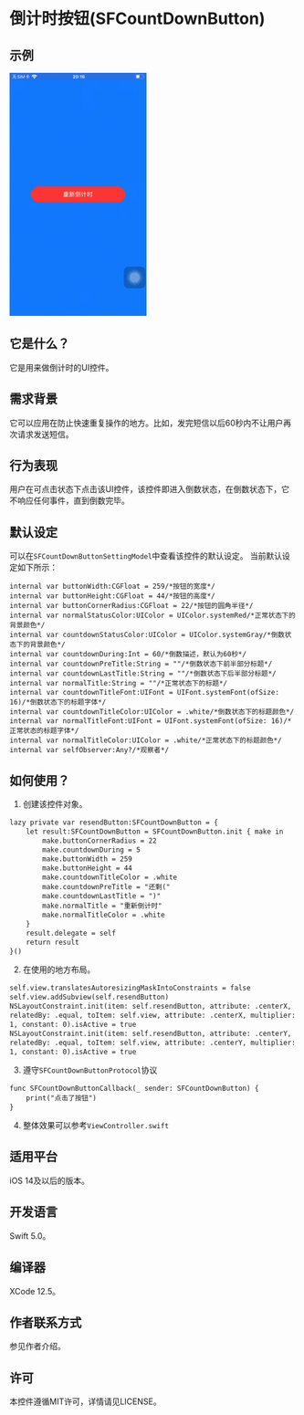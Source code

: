 # 倒计时按钮(SFCountDownButton)
## 示例
![示例](https://github.com/AbnormalProgrammer/SFCountdownButton/raw/master/resources/示例.gif)
## 它是什么？
它是用来做倒计时的UI控件。
## 需求背景
它可以应用在防止快速重复操作的地方。比如，发完短信以后60秒内不让用户再次请求发送短信。
## 行为表现
用户在可点击状态下点击该UI控件，该控件即进入倒数状态，在倒数状态下，它不响应任何事件，直到倒数完毕。
## 默认设定
可以在`SFCountDownButtonSettingModel`中查看该控件的默认设定。
当前默认设定如下所示：
```
internal var buttonWidth:CGFloat = 259/*按钮的宽度*/
internal var buttonHeight:CGFloat = 44/*按钮的高度*/
internal var buttonCornerRadius:CGFloat = 22/*按钮的圆角半径*/
internal var normalStatusColor:UIColor = UIColor.systemRed/*正常状态下的背景颜色*/
internal var countdownStatusColor:UIColor = UIColor.systemGray/*倒数状态下的背景颜色*/
internal var countdownDuring:Int = 60/*倒数描述，默认为60秒*/
internal var countdownPreTitle:String = ""/*倒数状态下前半部分标题*/
internal var countdownLastTitle:String = ""/*倒数状态下后半部分标题*/
internal var normalTitle:String = ""/*正常状态下的标题*/
internal var countdownTitleFont:UIFont = UIFont.systemFont(ofSize: 16)/*倒数状态下的标题字体*/
internal var countdownTitleColor:UIColor = .white/*倒数状态下的标题颜色*/
internal var normalTitleFont:UIFont = UIFont.systemFont(ofSize: 16)/*正常状态的标题字体*/
internal var normalTitleColor:UIColor = .white/*正常状态下的标题颜色*/
internal var selfObserver:Any?/*观察者*/
```
## 如何使用？
1. 创建该控件对象。
```
lazy private var resendButton:SFCountDownButton = {
    let result:SFCountDownButton = SFCountDownButton.init { make in
        make.buttonCornerRadius = 22
        make.countdownDuring = 5
        make.buttonWidth = 259
        make.buttonHeight = 44
        make.countdownTitleColor = .white
        make.countdownPreTitle = "还剩("
        make.countdownLastTitle = ")"
        make.normalTitle = "重新倒计时"
        make.normalTitleColor = .white
    }
    result.delegate = self
    return result
}()
```
2. 在使用的地方布局。
```
self.view.translatesAutoresizingMaskIntoConstraints = false
self.view.addSubview(self.resendButton)
NSLayoutConstraint.init(item: self.resendButton, attribute: .centerX, relatedBy: .equal, toItem: self.view, attribute: .centerX, multiplier: 1, constant: 0).isActive = true
NSLayoutConstraint.init(item: self.resendButton, attribute: .centerY, relatedBy: .equal, toItem: self.view, attribute: .centerY, multiplier: 1, constant: 0).isActive = true
```
3. 遵守`SFCountDownButtonProtocol`协议
```
func SFCountDownButtonCallback(_ sender: SFCountDownButton) {
    print("点击了按钮")
}
```
4. 整体效果可以参考`ViewController.swift`
## 适用平台
iOS 14及以后的版本。
## 开发语言
Swift 5.0。
## 编译器
XCode 12.5。
## 作者联系方式
参见作者介绍。
## 许可
本控件遵循MIT许可，详情请见LICENSE。
